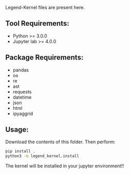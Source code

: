 Legend-Kernel files are present here.

## Tool Requirements:
- Python >= 3.0.0
- Jupyter lab >= 4.0.0

## Package Requirements:
- pandas
- os
- re
- ast
- requests
- datetime
- json
- html
- ipyaggrid


## Usage:
Download the contents of this folder.
Then perform:

```bash
pip install .
python3 -m legend_kernel.install
```
The kernel will be installed in your jupyter environment!!
